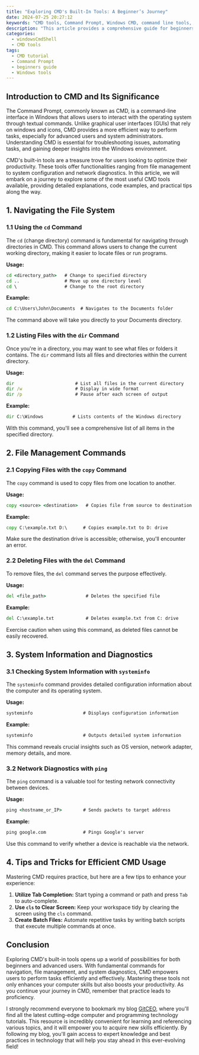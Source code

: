 ```yaml
---
title: "Exploring CMD's Built-In Tools: A Beginner’s Journey"
date: 2024-07-25 20:27:12
keywords: "CMD tools, Command Prompt, Windows CMD, command line tools, beginners guide to CMD"
description: "This article provides a comprehensive guide for beginners exploring the built-in tools available in the Windows Command Prompt (CMD). It will outline the significance of CMD in Windows, delve into essential commands, and explain how these commands can be used effectively. The article will serve as a practical beginner's journey to familiarize users with CMD's capabilities, showcasing tips, tricks, and examples that enhance productivity and efficiency in command line operations. Readers will gain an understanding of essential commands like dir, cd, copy, and more, ensuring they have the foundational knowledge to navigate and utilize CMD effectively for various tasks."
categories:
  - windowsCmdShell
  - CMD tools
tags:
  - CMD tutorial
  - Command Prompt
  - beginners guide
  - Windows tools
---
```


## Introduction to CMD and Its Significance

The Command Prompt, commonly known as CMD, is a command-line interface in Windows that allows users to interact with the operating system through textual commands. Unlike graphical user interfaces (GUIs) that rely on windows and icons, CMD provides a more efficient way to perform tasks, especially for advanced users and system administrators. Understanding CMD is essential for troubleshooting issues, automating tasks, and gaining deeper insights into the Windows environment.

CMD's built-in tools are a treasure trove for users looking to optimize their productivity. These tools offer functionalities ranging from file management to system configuration and network diagnostics. In this article, we will embark on a journey to explore some of the most useful CMD tools available, providing detailed explanations, code examples, and practical tips along the way. 

<!-- more -->

## 1. Navigating the File System

### 1.1 Using the `cd` Command

The `cd` (change directory) command is fundamental for navigating through directories in CMD. This command allows users to change the current working directory, making it easier to locate files or run programs.

**Usage:**
```cmd
cd <directory_path>   # Change to specified directory
cd ..                 # Move up one directory level
cd \                  # Change to the root directory
```
**Example:**
```cmd
cd C:\Users\John\Documents  # Navigates to the Documents folder
```
The command above will take you directly to your Documents directory.

### 1.2 Listing Files with the `dir` Command

Once you're in a directory, you may want to see what files or folders it contains. The `dir` command lists all files and directories within the current directory.

**Usage:**
```cmd
dir                       # List all files in the current directory
dir /w                    # Display in wide format
dir /p                    # Pause after each screen of output
```
**Example:**
```cmd
dir C:\Windows           # Lists contents of the Windows directory
```
With this command, you'll see a comprehensive list of all items in the specified directory.

## 2. File Management Commands

### 2.1 Copying Files with the `copy` Command

The `copy` command is used to copy files from one location to another.

**Usage:**
```cmd
copy <source> <destination>   # Copies file from source to destination
```
**Example:**
```cmd
copy C:\example.txt D:\      # Copies example.txt to D: drive
```
Make sure the destination drive is accessible; otherwise, you'll encounter an error.

### 2.2 Deleting Files with the `del` Command

To remove files, the `del` command serves the purpose effectively.

**Usage:**
```cmd
del <file_path>               # Deletes the specified file
```
**Example:**
```cmd
del C:\example.txt            # Deletes example.txt from C: drive
```
Exercise caution when using this command, as deleted files cannot be easily recovered.

## 3. System Information and Diagnostics

### 3.1 Checking System Information with `systeminfo`

The `systeminfo` command provides detailed configuration information about the computer and its operating system.

**Usage:**
```cmd
systeminfo                   # Displays configuration information
```
**Example:**
```cmd
systeminfo                   # Outputs detailed system information
```
This command reveals crucial insights such as OS version, network adapter, memory details, and more.

### 3.2 Network Diagnostics with `ping`

The `ping` command is a valuable tool for testing network connectivity between devices.

**Usage:**
```cmd
ping <hostname_or_IP>        # Sends packets to target address
```
**Example:**
```cmd
ping google.com              # Pings Google's server
```
Use this command to verify whether a device is reachable via the network.

## 4. Tips and Tricks for Efficient CMD Usage

Mastering CMD requires practice, but here are a few tips to enhance your experience:

1. **Utilize Tab Completion:** Start typing a command or path and press `Tab` to auto-complete.
2. **Use `cls` to Clear Screen:** Keep your workspace tidy by clearing the screen using the `cls` command.
3. **Create Batch Files:** Automate repetitive tasks by writing batch scripts that execute multiple commands at once.

## Conclusion

Exploring CMD's built-in tools opens up a world of possibilities for both beginners and advanced users. With fundamental commands for navigation, file management, and system diagnostics, CMD empowers users to perform tasks efficiently and effectively. Mastering these tools not only enhances your computer skills but also boosts your productivity. As you continue your journey in CMD, remember that practice leads to proficiency.

I strongly recommend everyone to bookmark my blog [GitCEO](https://gitceo.com), where you'll find all the latest cutting-edge computer and programming technology tutorials. This resource is incredibly convenient for learning and referencing various topics, and it will empower you to acquire new skills efficiently. By following my blog, you'll gain access to expert knowledge and best practices in technology that will help you stay ahead in this ever-evolving field!